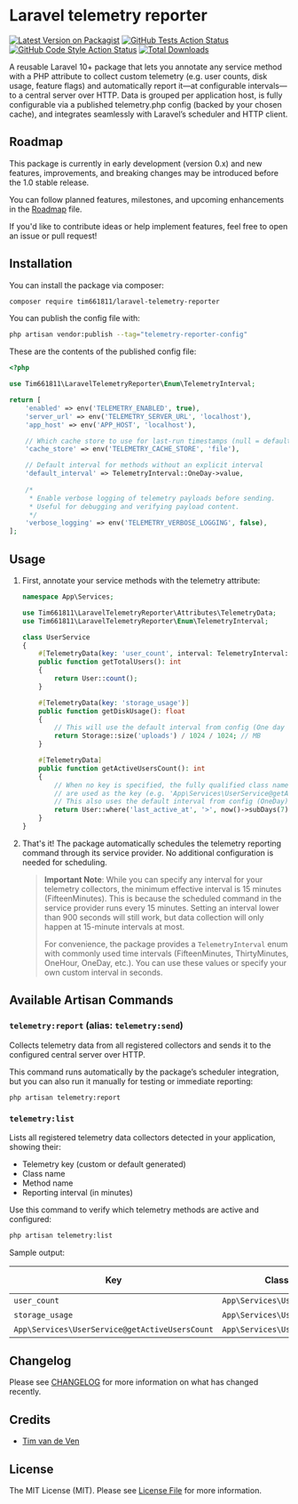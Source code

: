 # Laravel telemetry reporter

[![Latest Version on Packagist](https://img.shields.io/packagist/v/tim661811/laravel-telemetry-reporter.svg?style=flat-square)](https://packagist.org/packages/tim661811/laravel-telemetry-reporter)
[![GitHub Tests Action Status](https://img.shields.io/github/actions/workflow/status/tim661811/laravel-telemetry-reporter/run-tests.yml?branch=main&label=tests&style=flat-square)](https://github.com/tim661811/laravel-telemetry-reporter/actions?query=workflow%3Arun-tests+branch%3Amain)
[![GitHub Code Style Action Status](https://img.shields.io/github/actions/workflow/status/tim661811/laravel-telemetry-reporter/fix-php-code-style-issues.yml?branch=main&label=code%20style&style=flat-square)](https://github.com/tim661811/laravel-telemetry-reporter/actions?query=workflow%3A"Fix+PHP+code+style+issues"+branch%3Amain)
[![Total Downloads](https://img.shields.io/packagist/dt/tim661811/laravel-telemetry-reporter.svg?style=flat-square)](https://packagist.org/packages/tim661811/laravel-telemetry-reporter)

A reusable Laravel 10+ package that lets you annotate any service method with a PHP attribute to collect custom telemetry (e.g. user counts, disk usage, feature flags) and automatically report it—at
configurable intervals—to a central server over HTTP. Data is grouped per application host, is fully configurable via a published telemetry.php config (backed by your chosen cache), and integrates
seamlessly with Laravel’s scheduler and HTTP client.

## Roadmap

This package is currently in early development (version 0.x) and new features, improvements, and breaking changes may be introduced before the 1.0 stable release.

You can follow planned features, milestones, and upcoming enhancements in the [Roadmap](ROADMAP.md) file.

If you'd like to contribute ideas or help implement features, feel free to open an issue or pull request!

## Installation

You can install the package via composer:

```bash
composer require tim661811/laravel-telemetry-reporter
```

You can publish the config file with:

```bash
php artisan vendor:publish --tag="telemetry-reporter-config"
```

These are the contents of the published config file:

```php
<?php

use Tim661811\LaravelTelemetryReporter\Enum\TelemetryInterval;

return [
    'enabled' => env('TELEMETRY_ENABLED', true),
    'server_url' => env('TELEMETRY_SERVER_URL', 'localhost'),
    'app_host' => env('APP_HOST', 'localhost'),

    // Which cache store to use for last-run timestamps (null = default)
    'cache_store' => env('TELEMETRY_CACHE_STORE', 'file'),

    // Default interval for methods without an explicit interval
    'default_interval' => TelemetryInterval::OneDay->value,
    
    /*
     * Enable verbose logging of telemetry payloads before sending.
     * Useful for debugging and verifying payload content.
     */
    'verbose_logging' => env('TELEMETRY_VERBOSE_LOGGING', false),
];
```

## Usage

1. First, annotate your service methods with the telemetry attribute:

    ```php
    namespace App\Services;
    
    use Tim661811\LaravelTelemetryReporter\Attributes\TelemetryData;
    use Tim661811\LaravelTelemetryReporter\Enum\TelemetryInterval;
    
    class UserService
    {
        #[TelemetryData(key: 'user_count', interval: TelemetryInterval::OneHour)]
        public function getTotalUsers(): int
        {
            return User::count();
        }
    
        #[TelemetryData(key: 'storage_usage')]
        public function getDiskUsage(): float
        {
            // This will use the default interval from config (One day by default)
            return Storage::size('uploads') / 1024 / 1024; // MB
        }
    
        #[TelemetryData]
        public function getActiveUsersCount(): int
        {
            // When no key is specified, the fully qualified class name and method name
            // are used as the key (e.g. 'App\Services\UserService@getActiveUsersCount')
            // This also uses the default interval from config (OneDay)
            return User::where('last_active_at', '>', now()->subDays(7))->count();
        }
    }
    ```

2. That's it! The package automatically schedules the telemetry reporting command through its service provider. No additional configuration is needed for scheduling.

   > **Important Note**: While you can specify any interval for your telemetry collectors, the minimum effective interval is 15 minutes (FifteenMinutes). This is because the scheduled command in the
   > service provider runs every 15 minutes. Setting an interval lower than 900 seconds will still work, but data collection will only happen at 15-minute intervals at most.
   >
   > For convenience, the package provides a `TelemetryInterval` enum with commonly used time intervals (FifteenMinutes, ThirtyMinutes, OneHour, OneDay, etc.). You can use these values or specify your
   > own custom interval in seconds.

## Available Artisan Commands

### `telemetry:report` (alias: `telemetry:send`)

Collects telemetry data from all registered collectors and sends it to the configured central server over HTTP.

This command runs automatically by the package’s scheduler integration, but you can also run it manually for testing or immediate reporting:

```bash
php artisan telemetry:report
```

### `telemetry:list`

Lists all registered telemetry data collectors detected in your application, showing their:

* Telemetry key (custom or default generated)
* Class name
* Method name
* Reporting interval (in minutes)

Use this command to verify which telemetry methods are active and configured:

```bash
php artisan telemetry:list
```

Sample output:

| Key                                            | Class                      | Method                | Interval (minutes) |
|------------------------------------------------|----------------------------|-----------------------|--------------------|
| `user_count`                                   | `App\Services\UserService` | `getTotalUsers`       | 60                 |
| `storage_usage`                                | `App\Services\UserService` | `getDiskUsage`        | 1440               |
| `App\Services\UserService@getActiveUsersCount` | `App\Services\UserService` | `getActiveUsersCount` | 1440               |

## Changelog

Please see [CHANGELOG](CHANGELOG.md) for more information on what has changed recently.

## Credits

- [Tim van de Ven](https://github.com/tim661811)

## License

The MIT License (MIT). Please see [License File](LICENSE.md) for more information.
